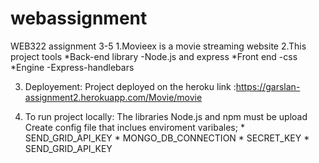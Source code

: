 # webassignment
WEB322 assignment 3-5
 1.Movieex is a movie streaming website
 2.This project tools
   *Back-end library
      -Node.js and express
   *Front end
      -css
    *Engine
    -Express-handlebars

    
 3. Deployement: Project deployed on the heroku link :https://garslan-assignment2.herokuapp.com/Movie/movie
   
 4. To run project locally:
    The libraries Node.js and npm must be upload 
    Create config file that inclues enviroment varibales;
          * SEND_GRID_API_KEY
          * MONGO_DB_CONNECTION 
          * SECRET_KEY
          * SEND_GRID_API_KEY
    
    
    
    
